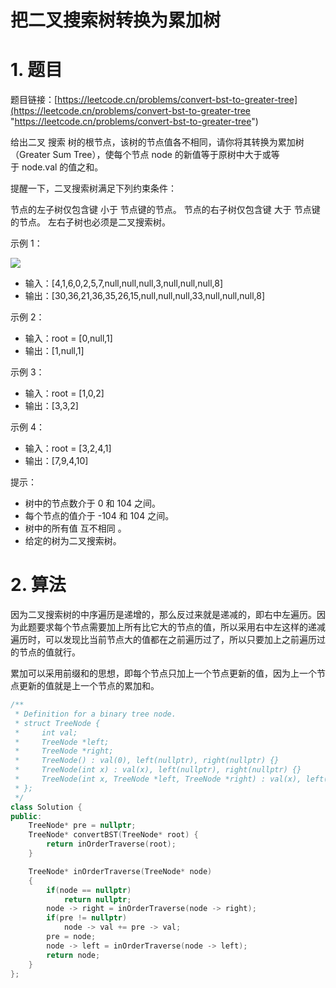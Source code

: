 # 把二叉搜索树转换为累加树

# 1. 题目

题目链接：[https://leetcode.cn/problems/convert-bst-to-greater-tree](https://leetcode.cn/problems/convert-bst-to-greater-tree "https://leetcode.cn/problems/convert-bst-to-greater-tree")

给出二叉 搜索 树的根节点，该树的节点值各不相同，请你将其转换为累加树（Greater Sum Tree），使每个节点 node 的新值等于原树中大于或等于 node.val 的值之和。

提醒一下，二叉搜索树满足下列约束条件：

节点的左子树仅包含键 小于 节点键的节点。 节点的右子树仅包含键 大于 节点键的节点。 左右子树也必须是二叉搜索树。

示例 1：

![](https://code-thinking-1253855093.file.myqcloud.com/pics/20201023160751832.png)

- 输入：\[4,1,6,0,2,5,7,null,null,null,3,null,null,null,8]
- 输出：\[30,36,21,36,35,26,15,null,null,null,33,null,null,null,8]

示例 2：

- 输入：root = \[0,null,1]
- 输出：\[1,null,1]

示例 3：

- 输入：root = \[1,0,2]
- 输出：\[3,3,2]

示例 4：

- 输入：root = \[3,2,4,1]
- 输出：\[7,9,4,10]

提示：

- 树中的节点数介于 0 和 104 之间。
- 每个节点的值介于 -104 和 104 之间。
- 树中的所有值 互不相同 。
- 给定的树为二叉搜索树。

# 2. 算法

因为二叉搜索树的中序遍历是递增的，那么反过来就是递减的，即右中左遍历。因为此题要求每个节点需要加上所有比它大的节点的值，所以采用右中左这样的递减遍历时，可以发现比当前节点大的值都在之前遍历过了，所以只要加上之前遍历过的节点的值就行。

累加可以采用前缀和的思想，即每个节点只加上一个节点更新的值，因为上一个节点更新的值就是上一个节点的累加和。

```c++
/**
 * Definition for a binary tree node.
 * struct TreeNode {
 *     int val;
 *     TreeNode *left;
 *     TreeNode *right;
 *     TreeNode() : val(0), left(nullptr), right(nullptr) {}
 *     TreeNode(int x) : val(x), left(nullptr), right(nullptr) {}
 *     TreeNode(int x, TreeNode *left, TreeNode *right) : val(x), left(left), right(right) {}
 * };
 */
class Solution {
public:
    TreeNode* pre = nullptr;
    TreeNode* convertBST(TreeNode* root) {
        return inOrderTraverse(root);
    }

    TreeNode* inOrderTraverse(TreeNode* node)
    {
        if(node == nullptr)
            return nullptr;
        node -> right = inOrderTraverse(node -> right);
        if(pre != nullptr)
            node -> val += pre -> val;
        pre = node;
        node -> left = inOrderTraverse(node -> left);
        return node;
    }
};
```
